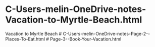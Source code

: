 # C-Users-melin-OneDrive-notes-Vacation-to-Myrtle-Beach.html
Vacation to Myrtle Beach
#   C - U s e r s - m e l i n - O n e D r i v e - n o t e s - P a g e - 2 - - P l a c e s - T o - E a t . h t m l  
 #   P a g e - 3 - - B o o k - Y o u r - V a c a t i o n . h t m l  
 